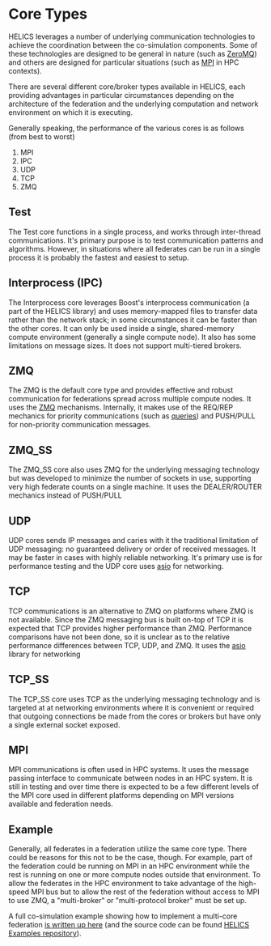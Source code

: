 # Core Types

HELICS leverages a number of underlying communication technologies to achieve the coordination between the co-simulation components. Some of these technologies are designed to be general in nature (such as [ZeroMQ](https://zeromq.org)) and others are designed for particular situations (such as [MPI](https://hpc-wiki.info/hpc/MPI) in HPC contexts).

There are several different core/broker types available in HELICS, each providing advantages in particular circumstances depending on the architecture of the federation and the underlying computation and network environment on which it is executing.

Generally speaking, the performance of the various cores is as follows (from best to worst)

1. MPI
2. IPC
3. UDP
4. TCP
5. ZMQ

## Test

The Test core functions in a single process, and works through inter-thread communications. It's primary purpose is to test communication patterns and algorithms. However, in situations where all federates can be run in a single process it is probably the fastest and easiest to setup.

## Interprocess (IPC)

The Interprocess core leverages Boost's interprocess communication (a part of the HELICS library) and uses memory-mapped files to transfer data rather than the network stack; in some circumstances it can be faster than the other cores. It can only be used inside a single, shared-memory compute environment (generally a single compute node). It also has some limitations on message sizes. It does not support multi-tiered brokers.

## ZMQ

The ZMQ is the default core type and provides effective and robust communication for federations spread across multiple compute nodes. It uses the [ZMQ](https://zeromq.org) mechanisms. Internally, it makes use of the REQ/REP mechanics for priority communications (such as [queries](./queries.md)) and PUSH/PULL for non-priority communication messages.

## ZMQ_SS

The ZMQ_SS core also uses ZMQ for the underlying messaging technology but was developed to minimize the number of sockets in use, supporting very high federate counts on a single machine. It uses the DEALER/ROUTER mechanics instead of PUSH/PULL

## UDP

UDP cores sends IP messages and caries with it the traditional limitation of UDP messaging: no guaranteed delivery or order of received messages. It may be faster in cases with highly reliable networking. It's primary use is for performance testing and the UDP core uses [asio](https://think-async.com/Asio/) for networking.

## TCP

TCP communications is an alternative to ZMQ on platforms where ZMQ is not available. Since the ZMQ messaging bus is built on-top of TCP it is expected that TCP provides higher performance than ZMQ. Performance comparisons have not been done, so it is unclear as to the relative performance differences between TCP, UDP, and ZMQ. It uses the [asio](https://think-async.com/Asio/) library for networking

## TCP_SS

The TCP_SS core uses TCP as the underlying messaging technology and is targeted at at networking environments where it is convenient or required that outgoing connections be made from the cores or brokers but have only a single external socket exposed.

## MPI

MPI communications is often used in HPC systems. It uses the message passing interface to communicate between nodes in an HPC system. It is still in testing and over time there is expected to be a few different levels of the MPI core used in different platforms depending on MPI versions available and federation needs.

## Example

Generally, all federates in a federation utilize the same core type. There could be reasons for this not to be the case, though. For example, part of the federation could be running on MPI in an HPC environment while the rest is running on one or more compute nodes outside that environment. To allow the federates in the HPC environment to take advantage of the high-speed MPI bus but to allow the rest of the federation without access to MPI to use ZMQ, a "multi-broker" or "multi-protocol broker" must be set up.

A full co-simulation example showing how to implement a multi-core federation [is written up here](../examples/advanced_examples/advanced_brokers_multibroker.md) (and the source code can be found [HELICS Examples repository](https://github.com/GMLC-TDC/HELICS-Examples/tree/main/user_guide_examples/advanced/advanced_brokers/multi_broker)).
